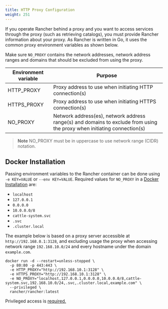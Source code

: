 ```yaml
---
title: HTTP Proxy Configuration
weight: 251
---
```


If you operate Rancher behind a proxy and you want to access services through the proxy (such as retrieving catalogs), you must provide Rancher information about your proxy. As Rancher is written in Go, it uses the common proxy environment variables as shown below.

Make sure `NO_PROXY` contains the network addresses, network address ranges and domains that should be excluded from using the proxy.

| Environment variable | Purpose                                                                                                                 |
| -------------------- | ----------------------------------------------------------------------------------------------------------------------- |
| HTTP_PROXY           | Proxy address to use when initiating HTTP connection(s)                                                                 |
| HTTPS_PROXY          | Proxy address to use when initiating HTTPS connection(s)                                                                |
| NO_PROXY             | Network address(es), network address range(s) and domains to exclude from using the proxy when initiating connection(s) |

> **Note** NO_PROXY must be in uppercase to use network range (CIDR) notation.

## Docker Installation

Passing environment variables to the Rancher container can be done using `-e KEY=VALUE` or `--env KEY=VALUE`. Required values for `NO_PROXY` in a [Docker Installation](https://rancher.com/docs/rancher/v2.6/en/installation/other-installation-methods/single-node-docker/) are:

- `localhost`
- `127.0.0.1`
- `0.0.0.0`
- `10.0.0.0/8`
- `cattle-system.svc`
- `.svc`
- `.cluster.local`

The example below is based on a proxy server accessible at `http://192.168.0.1:3128`, and excluding usage the proxy when accessing network range `192.168.10.0/24` and every hostname under the domain `example.com`.

```
docker run -d --restart=unless-stopped \
  -p 80:80 -p 443:443 \
  -e HTTP_PROXY="http://192.168.10.1:3128" \
  -e HTTPS_PROXY="http://192.168.10.1:3128" \
  -e NO_PROXY="localhost,127.0.0.1,0.0.0.0,10.0.0.0/8,cattle-system.svc,192.168.10.0/24,.svc,.cluster.local,example.com" \
  --privileged \
  rancher/rancher:latest
```

Privileged access is [required.](https://rancher.com/docs/rancher/v2.6/en/installation/other-installation-methods/single-node-docker/#privileged-access-for-rancher)
